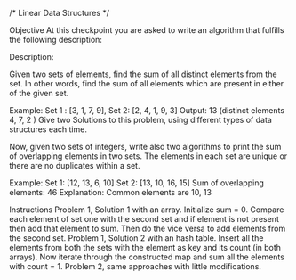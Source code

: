 /* Linear Data Structures */ 

Objective
At this checkpoint you are asked to write an algorithm that fulfills the following description:

Description:

Given two sets of elements, find the sum of all distinct elements from the set. In other words, find the sum of all elements which are present in either of the given set.

Example:
Set 1 : [3, 1, 7, 9], Set 2: [2, 4, 1, 9, 3]
Output: 13 (distinct elements 4, 7, 2 )
Give two Solutions to this problem, using different types of data structures each time.

Now, given two sets of integers, write also two algorithms to print the sum of overlapping elements in two sets. The elements in each set are unique or there are no duplicates within a set.

Example: 
Set 1: [12, 13, 6, 10]
Set 2: [13, 10, 16, 15]
Sum of overlapping elements: 46
Explanation: Common elements are 10, 13

Instructions
Problem 1, Solution 1 with an array.
Initialize sum = 0. Compare each element of set one with the second set and if element is not present then add that element to sum. Then do the vice versa to add elements from the second set. 
Problem 1, Solution 2 with an hash table.
Insert all the elements from both the sets with the element as key and its count (in both arrays).
Now iterate through the constructed map and sum all the elements with count = 1.
Problem 2, same approaches with little modifications.
